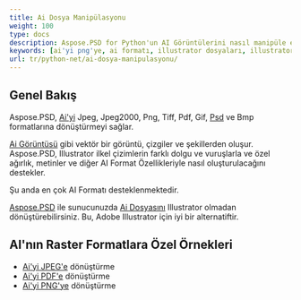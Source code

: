 ```yaml
---
title: Ai Dosya Manipülasyonu
weight: 100
type: docs
description: Aspose.PSD for Python'un AI Görüntülerini nasıl manipüle edebileceğini kontrol edin.
keywords: [ai'yi png'ye, ai formatı, illustrator dosyaları, illustrator dönüştürme, ai'yi pdf'e, ai'yi jpeg'e, ai'yi tiff'e, ai'yi psd'ye, psd api, python, kod örneği]
url: tr/python-net/ai-dosya-manipulasyonu/
---
```


## **Genel Bakış**
Aspose.PSD, [Ai'yi](/psd/tr/net/ai-adobe-illustrator-format/) Jpeg, Jpeg2000, Png, Tiff, Pdf, Gif, [Psd](https://reference.aspose.com/psd/python-net/aspose.psd.fileformats.psd/psdimage) ve Bmp formatlarına dönüştürmeyi sağlar.

[Ai Görüntüsü](https://reference.aspose.com/psd/python-net/aspose.psd.fileformats.ai/aiimage) gibi vektör bir görüntü, çizgiler ve şekillerden oluşur. Aspose.PSD, Illustrator ilkel çizimlerin farklı dolgu ve vuruşlarla ve özel ağırlık, metinler ve diğer AI Format Özellikleriyle nasıl oluşturulacağını destekler.

Şu anda en çok AI Formatı desteklenmektedir.

[Aspose.PSD](https://products.aspose.com/psd/python-net) ile sunucunuzda [Ai Dosyasını](/psd/tr/net/ai-adobe-illustrator-format/) Illustrator olmadan dönüştürebilirsiniz. Bu, Adobe Illustrator için iyi bir alternatiftir.

## **AI'nın Raster Formatlara Özel Örnekleri**
- [Ai'yi JPEG'e](/psd/tr/python-net/convert/ai-to-jpg/) dönüştürme
- [Ai'yi PDF'e](/psd/tr/python-net/convert/ai-to-pdf/) dönüştürme
- [Ai'yi PNG'ye](/psd/tr/python-net/convert/ai-to-png/) dönüştürme
